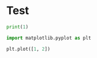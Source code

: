 # Test

```python
print(1)
```

```python
import matplotlib.pyplot as plt
```

```python
plt.plot([1, 2])
```
